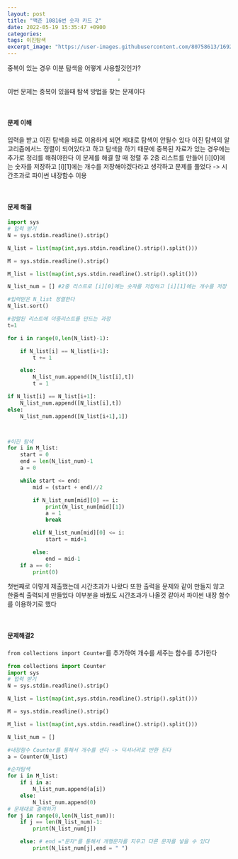 ```yaml
---
layout: post
title: "백준 10816번 숫자 카드 2"
date: 2022-05-19 15:35:47 +0900
categories:
tags: 이진탐색
excerpt_image: "https://user-images.githubusercontent.com/80758613/169240637-8959bbc4-9993-451a-964f-84298777ddea.png"
---
```


중복이 있는 경우 이분 탐색을 어떻게 사용할것인가?

<center>
<img src="https://user-images.githubusercontent.com/80758613/169240637-8959bbc4-9993-451a-964f-84298777ddea.png" style="zoom:30%;">
</center>

이번 문제는 중복이 있을때 탐색 방법을 찾는 문제이다

&nbsp;

#### 문제 이해

입력을 받고 이진 탐색을 바로 이용하게 되면 제대로 탐색이 안될수 있다 이진 탐색의 알고리즘에서느 정렬이 되어있다고 하고 탐색을 하기 때문에 중복된 자료가 있는 경우에는 추가로 정리를 해줘야한다 이 문제를 해결 할 때 정렬 후 2중 리스트를 만들어 [i][0]에는 숫자를 저장하고 [i][1]에는 개수를 저장해야겠다라고 생각하고 문제를 풀었다 -> 시간초과로 파이썬 내장함수 이용

&nbsp;

#### 문제 해결

```python
import sys
# 입력 받기
N = sys.stdin.readline().strip()

N_list = list(map(int,sys.stdin.readline().strip().split()))

M = sys.stdin.readline().strip()

M_list = list(map(int,sys.stdin.readline().strip().split()))

N_list_num = [] #2중 리스트로 [i][0]에는 숫자를 저장하고 [i][1]에는 개수를 저장

#입력받은 N_list 정렬한다
N_list.sort()

#정렬된 리스트에 이중리스트를 만드는 과정
t=1

for i in range(0,len(N_list)-1):

    if N_list[i] == N_list[i+1]:
        t += 1

    else:
        N_list_num.append([N_list[i],t])
        t = 1

if N_list[i] == N_list[i+1]:
    N_list_num.append([N_list[i],t])
else:
    N_list_num.append([N_list[i+1],1])



#이진 탐색
for i in M_list:
    start = 0
    end = len(N_list_num)-1
    a = 0 

    while start <= end:
        mid = (start + end)//2

        if N_list_num[mid][0] == i:
            print(N_list_num[mid][1])
            a = 1
            break

        elif N_list_num[mid][0] <= i:
            start = mid+1

        else:
            end = mid-1
    if a == 0:
        print(0)
```

첫번째로 이렇게 제출했는데 시간초과가 나왔다 또한 출력을 문제와 같이 만들지 않고 한줄씩 출력되게 만들었다 이부분을 바꿨도 시간초과가 나올것 같아서 파이썬 내장 함수를 이용하기로 했다

&nbsp;

#### 문제해결2

`from collections import Counter`를 추가하여 개수를 세주는 함수를 추가한다

```python
from collections import Counter
import sys
# 입력 받기
N = sys.stdin.readline().strip()

N_list = list(map(int,sys.stdin.readline().strip().split()))

M = sys.stdin.readline().strip()

M_list = list(map(int,sys.stdin.readline().strip().split()))

N_list_num = []

#내장함수 Counter를 통해서 개수를 센다 -> 딕셔너리로 반환 된다
a = Counter(N_list)

#순차탐색
for i in M_list:
    if i in a:
        N_list_num.append(a[i])
    else:
        N_list_num.append(0)
# 문제대로 출력하기
for j in range(0,len(N_list_num)):
    if j == len(N_list_num)-1:
        print(N_list_num[j])

    else: # end ="문자"를 통해서 개행문자를 지우고 다른 문자를 넣을 수 있다
        print(N_list_num[j],end = " ")
```
